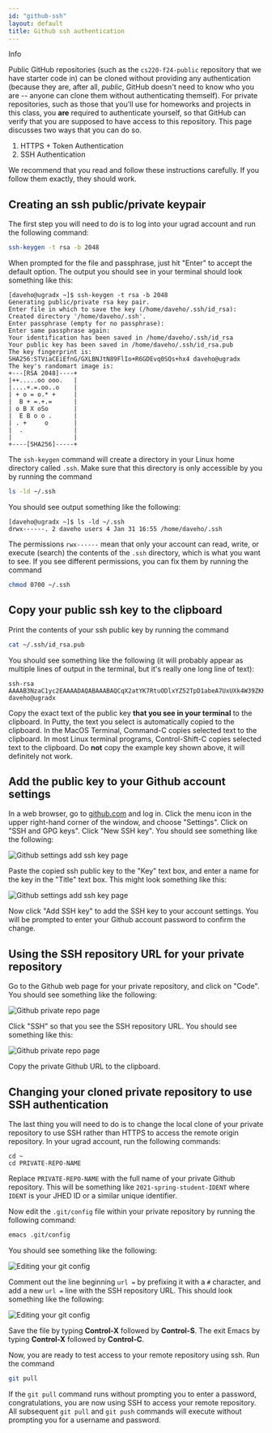 ```yaml
---
id: "github-ssh"
layout: default
title: Github ssh authentication
---
```


<div class='admonition info'>
  <div class="title">Info</div>
  <div class="content">
<p>Public GitHub repositories (such as the <code>cs220-f24-public</code> repository that we have starter code in) can be cloned without providing any authentication (because they are, after all, <em>public</em>, GitHub doesn't need to know who you are -- anyone can clone them without authenticating themself).  For private repositories, such as those that you'll use for homeworks and projects in this class, you <strong>are</strong> required to authenticate yourself, so that GitHub can verify that you are supposed to have access to this repository.  This page discusses two ways that you can do so.
<ol>
	<li>HTTPS + Token Authentication</li>
	<li>SSH Authentication</li>
</ol>
<p>We recommend that you read and follow these instructions carefully. If you follow them exactly, they should work.</p>
  </div>
</div>

## Creating an ssh public/private keypair

The first step you will need to do is to log into your ugrad account
and run the following command:

```bash
ssh-keygen -t rsa -b 2048
```

When prompted for the file and passphrase, just hit "Enter" to accept the default option.
The output you should see in your terminal should look something like this:

```
[daveho@ugradx ~]$ ssh-keygen -t rsa -b 2048
Generating public/private rsa key pair.
Enter file in which to save the key (/home/daveho/.ssh/id_rsa): 
Created directory '/home/daveho/.ssh'.
Enter passphrase (empty for no passphrase): 
Enter same passphrase again: 
Your identification has been saved in /home/daveho/.ssh/id_rsa
Your public key has been saved in /home/daveho/.ssh/id_rsa.pub
The key fingerprint is:
SHA256:STViaCEiEfnG/GXLBNJtN89FlIo+R6GDEvq0SQs+hx4 daveho@ugradx
The key's randomart image is:
+---[RSA 2048]----+
|++.....oo ooo.   |
|....+.=.oo..o    |
| + o = o.* +     |
|  B + =.+.=      |
| o B X oSo       |
|  E B o o .      |
| . +     o       |
|  .              |
|                 |
+----[SHA256]-----+
```

The `ssh-keygen` command will create a directory in your Linux home directory called
`.ssh`.  Make sure that this directory is only accessible by you by running the
command

```bash
ls -ld ~/.ssh
```

You should see output something like the following:

```
[daveho@ugradx ~]$ ls -ld ~/.ssh
drwx------. 2 daveho users 4 Jan 31 16:55 /home/daveho/.ssh
```

The permissions `rwx------` mean that only your account can read, write, or
execute (search) the contents of the `.ssh` directory, which is what you
want to see.  If you see different permissions, you can fix them by running the command

```bash
chmod 0700 ~/.ssh
```

## Copy your public ssh key to the clipboard

Print the contents of your ssh public key by running the command

```bash
cat ~/.ssh/id_rsa.pub
```

You should see something like the following (it will probably appear as multiple
lines of output in the terminal, but it's really one long line of text):

```
ssh-rsa AAAAB3NzaC1yc2EAAAADAQABAAABAQCqX2atYK7RtuODlxYZ52TpD1abeA7UxUXk4W39ZKKy3n0bguLOzNOveJNiF7ayGtbirGNBVC/f8snNGpFa8EVjW1Wx+yAVBU0sEAz4h1cYarGUNBhr+SgwGbpFHRDjptkkFpfUu6YoAkY6wv4u4s3396EHR0IttUdOqke9OIKt1nQwr1y30qpyXwLj8nd9s4frmFI4Zo/+Gyux1kYX2kg5C8Iao54HDqTRwSbfww/1KANfF3mjfLI9CI/B5y6C4e+JRa4qoN0dAVJxEeyjo3DztdDm18G1vy2Mo4Od7TvjvA2FirDFnonMknd4QoH0tlwtxk4xzFXjZSW2xEEPWxu9 daveho@ugradx
```

Copy the exact text of the public key **that you see in your terminal** to the clipboard.
In Putty, the text you select is automatically copied to the clipboard.  In the MacOS Terminal,
Command-C copies selected text to the clipboard.  In most Linux terminal programs,
Control-Shift-C copies selected text to the clipboard.
Do **not** copy the example key shown above, it will definitely not work.

## Add the public key to your Github account settings

In a web browser, go to [github.com](https://github.com) and log in.  Click the menu icon in the
upper right-hand corner of the window, and choose "Settings".  Click on "SSH and GPG keys".
Click "New SSH key".  You should see something like the following:

![Github settings add ssh key page](img/github-new-ssh-key-1.png)

Paste the copied ssh public key to the "Key" text box, and enter a name for the
key in the "Title" text box.  This might look something like this:

![Github settings add ssh key page](img/github-new-ssh-key-2.png)

Now click "Add SSH key" to add the SSH key to your account settings.  You will be
prompted to enter your Github account password to confirm the change.

## Using the SSH repository URL for your private repository

Go to the Github web page for your private repository, and click on "Code". You should
see something like the following:

![Github private repo page](img/private-repo-page-1.png)

Click "SSH" so that you see the SSH repository URL. You should see something like this:

![Github private repo page](img/private-repo-page-2.png)

Copy the private Github URL to the clipboard.

## Changing your cloned private repository to use SSH authentication

The last thing you will need to do is to change the local clone of your private
repository to use SSH rather than HTTPS to access the remote origin repository.
In your ugrad account, run the following commands:

```
cd ~
cd PRIVATE-REPO-NAME
```

Replace `PRIVATE-REPO-NAME` with the full name of your private Github repository.
This will be something like `2021-spring-student-IDENT` where `IDENT` is your
JHED ID or a similar unique identifier.

Now edit the `.git/config` file within your private repository by running the
following command:

```bash
emacs .git/config
```

You should see something like the following:

![Editing your git config](img/edit-git-config-1.png)

Comment out the line beginning `url =` by prefixing it with a `#` character, and add
a new `url =` line with the SSH repository URL.  This should look something like
the following:

![Editing your git config](img/edit-git-config-2.png)

Save the file by typing **Control-X** followed by **Control-S**.  The exit
Emacs by typing **Control-X** followed by **Control-C**.

Now, you are ready to test access to your remote repository using ssh.
Run the command

```bash
git pull
```

If the `git pull` command runs without prompting you to enter a password, congratulations,
you are now using SSH to access your remote repository.  All subsequent `git pull` and
`git push` commands will execute without prompting you for a username and password.
